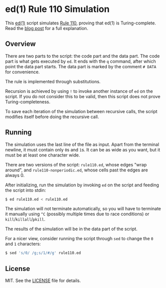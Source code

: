 # ed(1) Rule 110 Simulation

This [ed(1)][] script simulates [Rule 110][], proving that ed(1) is Turing-complete. Read the [blog post][] for a full explanation.

[ed(1)]: https://en.wikipedia.org/wiki/Ed_%28text_editor%29
[Rule 110]: https://en.wikipedia.org/wiki/Rule_110
[blog post]: https://nixwindows.wordpress.com/2018/03/13/ed1-is-turing-complete/

## Overview

There are two parts to the script: the code part and the data part.
The code part is what gets executed by `ed`. It ends with the `q` command, after which point the data part starts.
The data part is marked by the comment `# DATA` for convenience.

The rule is implemented through substitutions.

Recursion is achieved by using `!` to invoke another instance of `ed` on the script. If you do not consider this to be valid, then this script does not prove Turing-completeness.

To save each iteration of the simulation between recursive calls, the script modifies itself before doing the recursive call.

## Running

The simulation uses the last line of the file as input.
Apart from the terminal newline, it must contain only `0`s and `1`s. It can be as wide as you want, but it must be at least one character wide.

There are two versions of the script: `rule110.ed`, whose edges "wrap around", and `rule110-nonperiodic.ed`, whose cells past the edges are always 0.

After initializing, run the simulation by invoking `ed` on the script and feeding the script into stdin:

```sh
$ ed rule110.ed < rule110.ed
```

The simulation will not terminate automatically, so you will have to terminate it manually using `^C` (possibly multiple times due to race conditions) or `kill`/`killall`/`pkill`.

The results of the simulation will be in the data part of the script.

For a nicer view, consider running the script through `sed` to change the `0` and `1` characters:

```sh
$ sed 's/0/ /g;s/1/#/g' rule110.ed
```

## License

MIT. See the [LICENSE](./LICENSE) file for details.
